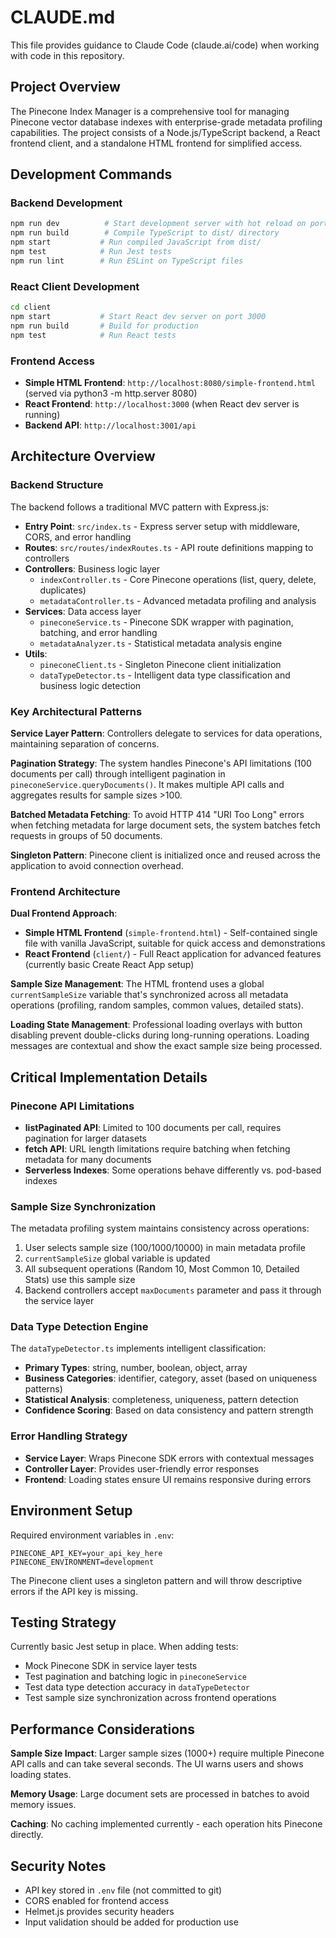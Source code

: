 # CLAUDE.md

This file provides guidance to Claude Code (claude.ai/code) when working with code in this repository.

## Project Overview

The Pinecone Index Manager is a comprehensive tool for managing Pinecone vector database indexes with enterprise-grade metadata profiling capabilities. The project consists of a Node.js/TypeScript backend, a React frontend client, and a standalone HTML frontend for simplified access.

## Development Commands

### Backend Development
```bash
npm run dev          # Start development server with hot reload on port 3001
npm run build        # Compile TypeScript to dist/ directory
npm start           # Run compiled JavaScript from dist/
npm test            # Run Jest tests
npm run lint        # Run ESLint on TypeScript files
```

### React Client Development
```bash
cd client
npm start           # Start React dev server on port 3000
npm run build       # Build for production
npm test            # Run React tests
```

### Frontend Access
- **Simple HTML Frontend**: `http://localhost:8080/simple-frontend.html` (served via python3 -m http.server 8080)
- **React Frontend**: `http://localhost:3000` (when React dev server is running)
- **Backend API**: `http://localhost:3001/api`

## Architecture Overview

### Backend Structure
The backend follows a traditional MVC pattern with Express.js:

- **Entry Point**: `src/index.ts` - Express server setup with middleware, CORS, and error handling
- **Routes**: `src/routes/indexRoutes.ts` - API route definitions mapping to controllers
- **Controllers**: Business logic layer
  - `indexController.ts` - Core Pinecone operations (list, query, delete, duplicates)
  - `metadataController.ts` - Advanced metadata profiling and analysis
- **Services**: Data access layer
  - `pineconeService.ts` - Pinecone SDK wrapper with pagination, batching, and error handling
  - `metadataAnalyzer.ts` - Statistical metadata analysis engine
- **Utils**:
  - `pineconeClient.ts` - Singleton Pinecone client initialization
  - `dataTypeDetector.ts` - Intelligent data type classification and business logic detection

### Key Architectural Patterns

**Service Layer Pattern**: Controllers delegate to services for data operations, maintaining separation of concerns.

**Pagination Strategy**: The system handles Pinecone's API limitations (100 documents per call) through intelligent pagination in `pineconeService.queryDocuments()`. It makes multiple API calls and aggregates results for sample sizes >100.

**Batched Metadata Fetching**: To avoid HTTP 414 "URI Too Long" errors when fetching metadata for large document sets, the system batches fetch requests in groups of 50 documents.

**Singleton Pattern**: Pinecone client is initialized once and reused across the application to avoid connection overhead.

### Frontend Architecture

**Dual Frontend Approach**:
- **Simple HTML Frontend** (`simple-frontend.html`) - Self-contained single file with vanilla JavaScript, suitable for quick access and demonstrations
- **React Frontend** (`client/`) - Full React application for advanced features (currently basic Create React App setup)

**Sample Size Management**: The HTML frontend uses a global `currentSampleSize` variable that's synchronized across all metadata operations (profiling, random samples, common values, detailed stats).

**Loading State Management**: Professional loading overlays with button disabling prevent double-clicks during long-running operations. Loading messages are contextual and show the exact sample size being processed.

## Critical Implementation Details

### Pinecone API Limitations
- **listPaginated API**: Limited to 100 documents per call, requires pagination for larger datasets
- **fetch API**: URL length limitations require batching when fetching metadata for many documents
- **Serverless Indexes**: Some operations behave differently vs. pod-based indexes

### Sample Size Synchronization
The metadata profiling system maintains consistency across operations:
1. User selects sample size (100/1000/10000) in main metadata profile
2. `currentSampleSize` global variable is updated
3. All subsequent operations (Random 10, Most Common 10, Detailed Stats) use this sample size
4. Backend controllers accept `maxDocuments` parameter and pass it through the service layer

### Data Type Detection Engine
The `dataTypeDetector.ts` implements intelligent classification:
- **Primary Types**: string, number, boolean, object, array
- **Business Categories**: identifier, category, asset (based on uniqueness patterns)
- **Statistical Analysis**: completeness, uniqueness, pattern detection
- **Confidence Scoring**: Based on data consistency and pattern strength

### Error Handling Strategy
- **Service Layer**: Wraps Pinecone SDK errors with contextual messages
- **Controller Layer**: Provides user-friendly error responses
- **Frontend**: Loading states ensure UI remains responsive during errors

## Environment Setup

Required environment variables in `.env`:
```
PINECONE_API_KEY=your_api_key_here
PINECONE_ENVIRONMENT=development
```

The Pinecone client uses a singleton pattern and will throw descriptive errors if the API key is missing.

## Testing Strategy

Currently basic Jest setup in place. When adding tests:
- Mock Pinecone SDK in service layer tests
- Test pagination and batching logic in `pineconeService`
- Test data type detection accuracy in `dataTypeDetector`
- Test sample size synchronization across frontend operations

## Performance Considerations

**Sample Size Impact**: Larger sample sizes (1000+) require multiple Pinecone API calls and can take several seconds. The UI warns users and shows loading states.

**Memory Usage**: Large document sets are processed in batches to avoid memory issues.

**Caching**: No caching implemented currently - each operation hits Pinecone directly.

## Security Notes

- API key stored in `.env` file (not committed to git)
- CORS enabled for frontend access
- Helmet.js provides security headers
- Input validation should be added for production use